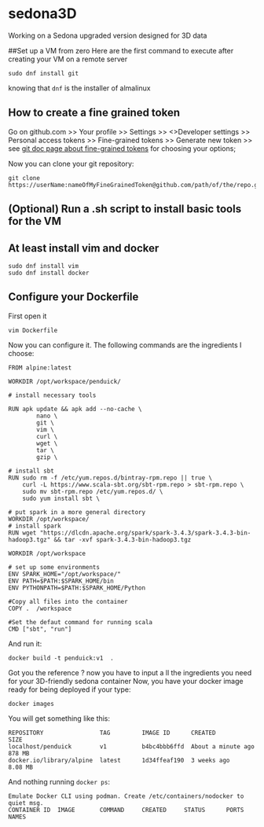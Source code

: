 # sedona3D
Working on a Sedona upgraded version designed for 3D data

##Set up a VM from zero
Here are the first command to execute after creating your VM on a remote server

```
sudo dnf install git
```
knowing that `dnf` is the installer of almalinux

## How to create a fine grained token
Go on github.com >> 
Your profile >> 
Settings >> 
<>Developer settings >> 
Personal access tokens >> 
Fine-grained tokens >>
Generate new token >>
see [git doc page about fine-grained tokens](https://docs.github.com/en/authentication/keeping-your-account-and-data-secure/managing-your-personal-access-tokens) for choosing your options;

Now you can clone your git repository:
```
git clone https://userName:nameOfMyFineGrainedToken@github.com/path/of/the/repo.git
```
## (Optional) Run a .sh script to install basic tools for the VM
## At least install vim and docker
```
sudo dnf install vim
sudo dnf install docker
```
## Configure your Dockerfile
First open it
```
vim Dockerfile
```
Now you can configure it. The following commands are the ingredients I choose:
```
FROM alpine:latest

WORKDIR /opt/workspace/penduick/

# install necessary tools

RUN apk update && apk add --no-cache \
        nano \
        git \
        vim \
        curl \
        wget \
        tar \
        gzip \

# install sbt
RUN sudo rm -f /etc/yum.repos.d/bintray-rpm.repo || true \
    curl -L https://www.scala-sbt.org/sbt-rpm.repo > sbt-rpm.repo \
    sudo mv sbt-rpm.repo /etc/yum.repos.d/ \
    sudo yum install sbt \

# put spark in a more general directory
WORKDIR /opt/workspace/
# install spark
RUN wget "https://dlcdn.apache.org/spark/spark-3.4.3/spark-3.4.3-bin-hadoop3.tgz" && tar -xvf spark-3.4.3-bin-hadoop3.tgz

WORKDIR /opt/workspace

# set up some environments
ENV SPARK_HOME="/opt/workspace/"
ENV PATH=$PATH:$SPARK_HOME/bin
ENV PYTHONPATH=$PATH:$SPARK_HOME/Python

#Copy all files into the container
COPY .  /workspace

#Set the defaut command for running scala
CMD ["sbt", "run"]
```
And run it:
```
docker build -t penduick:v1  .
```
Got you the reference ?
now you have to input a
ll the ingredients you need for your 3D-friendly sedona container
Now, you have your docker image ready for being deployed if your type:
```
docker images
```
You will get something like this:
```
REPOSITORY                TAG         IMAGE ID      CREATED             SIZE
localhost/penduick        v1          b4bc4bbb6ffd  About a minute ago  878 MB
docker.io/library/alpine  latest      1d34ffeaf190  3 weeks ago         8.08 MB
```
And nothing running `docker ps`:
```
Emulate Docker CLI using podman. Create /etc/containers/nodocker to quiet msg.
CONTAINER ID  IMAGE       COMMAND     CREATED     STATUS      PORTS       NAMES
```

